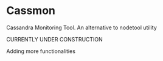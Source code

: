 # Cassmon
Cassandra Monitoring Tool. An alternative to nodetool utility

CURRENTLY UNDER CONSTRUCTION

Adding more functionalities

